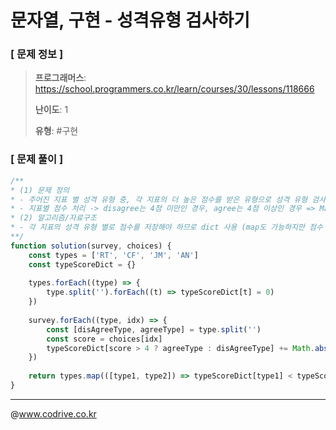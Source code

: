# 문자열, 구현 - 성격유형 검사하기

### [ 문제 정보 ]
> **프로그래머스**: https://school.programmers.co.kr/learn/courses/30/lessons/118666
> 
> **난이도**: 1
>
> **유형**: #구현


### [ 문제 풀이 ]
```JavaScript
/**
* (1) 문제 정의
* - 주어진 지표 별 성격 유형 중, 각 지표의 더 높은 점수를 받은 유형으로 성격 유형 검사 결과 판단하기
* - 지표별 점수 처리 -> disagree는 4점 미만인 경우, agree는 4점 이상인 경우 => Math.abs(4 - 점수) 처리로 로직 단순화 가능!
* (2) 알고리즘/자료구조
* - 각 지표의 성격 유형 별로 점수를 저장해야 하므로 dict 사용 (map도 가능하지만 점수 누적시 dict가 좀 더 코드 작성 간단. 효율은 동일)
**/
function solution(survey, choices) {
    const types = ['RT', 'CF', 'JM', 'AN']
    const typeScoreDict = {}
    
    types.forEach((type) => {
        type.split('').forEach((t) => typeScoreDict[t] = 0)
    })
    
    survey.forEach((type, idx) => {
        const [disAgreeType, agreeType] = type.split('')
        const score = choices[idx]
        typeScoreDict[score > 4 ? agreeType : disAgreeType] += Math.abs(4 - score)
    })
    
    return types.map(([type1, type2]) => typeScoreDict[type1] < typeScoreDict[type2] ? type2 : type1).join('')
}
```


---
@www.codrive.co.kr